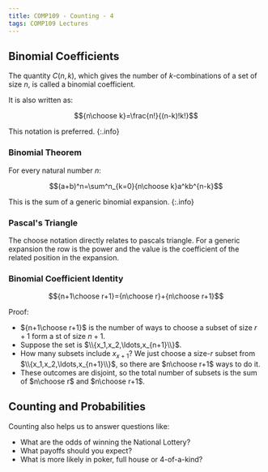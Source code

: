 ```yaml
---
title: COMP109 - Counting - 4
tags: COMP109 Lectures
---
```

## Binomial Coefficients
The quantity $C(n,k)$, which gives the number of $k$-combinations of a set of size $n$, is called a binomial coefficient.

It is also written as:

$${n\choose k}=\frac{n!}{(n-k)!k!}$$

This notation is preferred.
{:.info}

### Binomial Theorem
For every natural number $n$:

$$(a+b)^n=\sum^n_{k=0}{n\choose k}a^kb^{n-k}$$

This is the sum of a generic binomial expansion.
{:.info}

### Pascal's Triangle
The choose notation directly relates to pascals triangle. For a generic expansion the row is the power and the value is the coefficient of the related position in the expansion.

### Binomial Coefficient Identity

$${n+1\choose r+1}={n\choose r}+{n\choose r+1}$$

Proof:

* ${n+1\choose r+1}$ is the number of ways to choose a subset of size $r+1$ form a st of size $n+1$.
* Suppose the set is $\\{x_1,x_2,\ldots,x_{n+1}\\}$.
* How many subsets include $x_{x+1}$? We just choose a size-$r$ subset from $\\{x_1,x_2,\ldots,x_{n+1}\\}$, so there are $n\choose r+1$ ways to do it.
* These outcomes are disjoint, so the total number of subsets is the sum of $n\choose r$ and $n\choose r+1$.

## Counting and Probabilities
Counting also helps us to answer questions like:

* What are the odds of winning the National Lottery?
* What payoffs should you expect?
* What is more likely in poker, full house or 4-of-a-kind? 	
